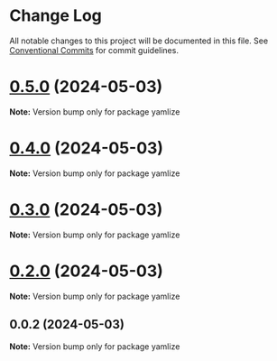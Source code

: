 # Change Log

All notable changes to this project will be documented in this file.
See [Conventional Commits](https://conventionalcommits.org) for commit guidelines.

# [0.5.0](https://github.com/cosmology-tech/yamlize/compare/yamlize@0.4.0...yamlize@0.5.0) (2024-05-03)

**Note:** Version bump only for package yamlize





# [0.4.0](https://github.com/cosmology-tech/yamlize/compare/yamlize@0.3.0...yamlize@0.4.0) (2024-05-03)

**Note:** Version bump only for package yamlize





# [0.3.0](https://github.com/cosmology-tech/yamlize/compare/yamlize@0.2.0...yamlize@0.3.0) (2024-05-03)

**Note:** Version bump only for package yamlize





# [0.2.0](https://github.com/cosmology-tech/yamlize/compare/yamlize@0.0.2...yamlize@0.2.0) (2024-05-03)

**Note:** Version bump only for package yamlize





## 0.0.2 (2024-05-03)

**Note:** Version bump only for package yamlize
